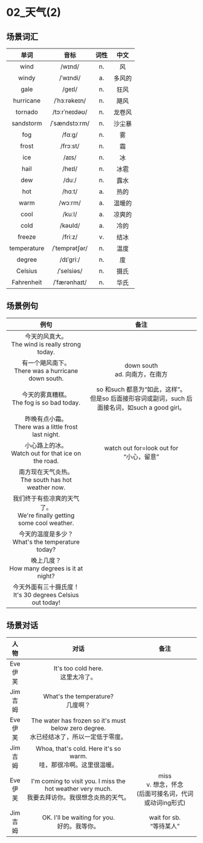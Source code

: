 # 02_天气(2)

## 场景词汇

|    单词     |     音标      | 词性 |  中文  |
| :---------: | :-----------: | :--: | :----: |
|    wind     |    /wɪnd/     |  n.  |   风   |
|    windy    |   /ˈwɪndi/    |  a.  | 多风的 |
|    gale     |    /ɡeɪl/     |  n.  |  狂风  |
|  hurricane  | /ˈhɜːrəkeɪn/  |  n.  |  飓风  |
|   tornado   | /tɔːrˈneɪdəʊ/ |  n.  | 龙卷风 |
|  sandstorm  | /ˈsændstɔːrm/ |  n.  | 沙尘暴 |
|     fog     |    /fɑːɡ/     |  n.  |   雾   |
|    frost    |   /frɔːst/    |  n.  |   霜   |
|     ice     |     /aɪs/     |  n.  |   冰   |
|    hail     |    /heɪl/     |  n.  |  冰雹  |
|     dew     |     /duː/     |  n.  |  露水  |
|     hot     |    /hɑːt/     |  a.  |  热的  |
|    warm     |    /wɔːrm/    |  a.  | 温暖的 |
|    cool     |    /kuːl/     |  a.  | 凉爽的 |
|    cold     |    /kəʊld/    |  a.  |  冷的  |
|   freeze    |    /friːz/    |  v.  |  结冰  |
| temperature | /ˈtemprətʃər/ |  n.  |  温度  |
|   degree    |   /dɪˈɡriː/   |  n.  |   度   |
|   Celsius   |  /ˈselsiəs/   |  n.  |  摄氏  |
| Fahrenheit  | /ˈfærənhaɪt/  |  n.  |  华氏  |

## 场景例句

|                             例句                             |                             备注                             |
| :----------------------------------------------------------: | :----------------------------------------------------------: |
|     今天的风真大。<br />The wind is really strong today.     |                                                              |
|   有一个飓风南下。<br />There was a hurricane down south.    |              down south<br />ad. 向南方，在南方              |
|        今天的雾真糟糕。<br />The fog is so bad today.        | so 和such 都意为“如此，这样”。<br />但是so 后面接形容词或副词，such 后面接名词，如such a good girl。 |
|   昨晚有点小霜。<br />There was a little frost last night.   |                                                              |
|   小心路上的冰。<br />Watch out for that ice on the road.    |         watch out for=look out for<br />“小心，留意”         |
|    南方现在天气炎热。<br />The south has hot weather now.    |                                                              |
| 我们终于有些凉爽的天气了。<br />We're finally getting some cool weather. |                                                              |
|    今天的温度是多少？<br />What's the temperature today?     |                                                              |
|       晚上几度？<br />How many degrees is it at night?       |                                                              |
| 今天外面有三十摄氏度！<br />It's 30 degrees Celsius out today! |                                                              |

## 场景对话

|     人物      |                             对话                             |                             备注                             |
| :-----------: | :----------------------------------------------------------: | :----------------------------------------------------------: |
| Eve<br />伊芙 |            It's too cold here.<br />这里太冷了。             |                                                              |
| Jim<br />吉姆 |            What's the temperature?<br />几度啊？             |                                                              |
| Eve<br />伊芙 | The water has frozen so it's must below zero degree.<br />水已经结冰了，所以一定低于零度。 |                                                              |
| Jim<br />吉姆 | Whoa, that's cold. Here it's so warm.<br />哇，那很冷啊。这里很温暖。 |                                                              |
| Eve<br />伊芙 | I'm coming to visit you. I miss the hot weather very much.<br />我要去拜访你。我很想念炎热的天气。 | miss<br />v. 想念，怀念<br />(后面可接名词，代词或动词ing形式) |
| Jim<br />吉姆 |       OK. I'll be waiting for you.<br />好的。我等你。       |                 wait for sb.<br />“等待某人”                 |